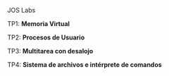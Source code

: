 JOS Labs

TP1: **Memoria Virtual** 

TP2: **Procesos de Usuario**

TP3: **Multitarea con desalojo**

TP4: **Sistema de archivos e intérprete de comandos**
